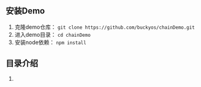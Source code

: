 ## 安装Demo
1. 克隆demo仓库： `git clone https://github.com/buckyos/chainDemo.git`
2. 进入demo目录： `cd chainDemo`
3. 安装node依赖： `npm install`

## 目录介绍
1. 